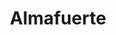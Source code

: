 ---
title: "Almafuerte"
url: /ciudad-autonoma-de-buenos-aires/almafuerte-avenida-eva-peron/
shop: Metzgerei
---